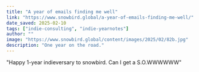 ```yaml
---
title: "A year of emails finding me well"
link: "https://www.snowbird.global/a-year-of-emails-finding-me-well/"
date_saved: 2025-02-10
tags: ["indie-consulting", "indie-yearnotes"]
author: ""
image: "https://www.snowbird.global/content/images/2025/02/82b.jpg"
description: "One year on the road."
---
```


"Happy 1-year indieversary to snowbird. Can I get a S.O.WWWWWW"